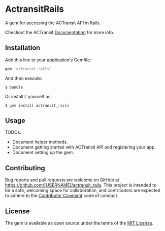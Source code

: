 # ActransitRails

A gem for accessing the ACTransit API in Rails.  

Checkout the ACTransit [Documentation](http://api.actransit.org/transit/) for more info.

## Installation

Add this line to your application's Gemfile:

```ruby
gem 'actransit_rails'
```

And then execute:

    $ bundle

Or install it yourself as:

    $ gem install actransit_rails

## Usage

TODOs:

* Document helper methods.
* Document getting started with ACTransit API and registering your app.
* Document setting up the gem.

## Contributing

Bug reports and pull requests are welcome on GitHub at https://github.com/[USERNAME]/actransit_rails. This project is intended to be a safe, welcoming space for collaboration, and contributors are expected to adhere to the [Contributor Covenant](contributor-covenant.org) code of conduct.


## License

The gem is available as open source under the terms of the [MIT License](http://opensource.org/licenses/MIT).

